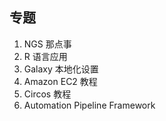 ## 专题

1. NGS 那点事
2. R 语言应用
3. Galaxy 本地化设置
4. Amazon EC2 教程
5. Circos 教程
6. Automation Pipeline Framework